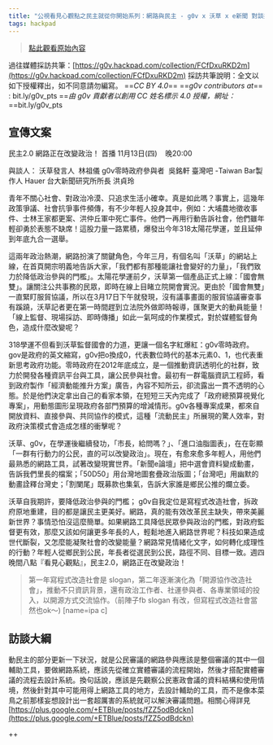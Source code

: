 ```yaml
---
title: "公視看見心觀點之民主就從你開始系列：網路與民主 - g0v x 沃草 x e新聞 對談共筆"
tags: hackpad
---
```


> [點此觀看原始內容](https://g0v.hackpad.tw/VBMAUnO62WS)


過往媒體採訪共筆：[https://g0v.hackpad.com/collection/FCfDxuRKD2m](https://g0v.hackpad.com/collection/FCfDxuRKD2m)
採訪共筆說明：全文以如下授權釋出，如不同意請勿編寫。
==_CC BY 4.0_== ==_g0v contributors at_== : bit.ly/g0v_pts
==_由 g0v 貢獻者以創用 CC 姓名標示 4.0 授權，網址：_==bit.ly/g0v_pts

## 宣傳文案


民主2.0 網路正在改變政治！
首播 11月13日(四)    晚20:00

與談人：
沃草發言人  林祖儀
g0v零時政府參與者  吳銘軒
臺灣吧 -Taiwan Bar製作人 Hauer
台大新聞研究所所長 洪貞玲

青年不關心社會、對政治冷漠、只追求生活小確幸。真是如此嗎？事實上，這幾年政策爭議、社會抗爭事件頻傳，有不少年輕人投身其中，例如：大埔農地徵收事件、士林王家都更案、洪仲丘軍中死亡事件。他們一再用行動告訴社會，他們雖年輕卻勇於表態不缺席！這股力量一路累積，爆發出今年318太陽花學運，並且延伸到年底九合一選舉。

這兩年政治熱潮，網路扮演了關鍵角色，今年三月，有個名叫「沃草」的網站上線，在首頁開宗明義地告訴大家，「我們都有那種能讓社會變好的力量」，「我們致力於降低政治參與的門檻」。太陽花學運前夕，沃草第一個產品正式上線：「國會無雙」。讓關注公共事務的民眾，即時在線上目睹立院開會實況。更由於「國會無雙」一直緊盯服貿協議，所以在3月17日下午就發現，沒有議事畫面的服貿協議審查事有蹊蹺，沃草記者更在第一時間趕到立法院外做即時報導，匯聚更大的動員能量！「線上監督、現場採訪、即時傳播」如此一氣呵成的作業模式，對於媒體監督角色，造成什麼改變呢？

318學運不但看到沃草監督國會的力道，更讓一個名字紅爆紅：g0v零時政府。gov是政府的英文縮寫，g0v把o換成0，代表數位時代的基本元素0、1，也代表重新思考政府功能。零時政府在2012年底成立，是一個推動資訊透明化的社群，致力於開發各種資訊平台與工具，讓公民參與社會。最初有一群電腦資訊工程師，看到政府製作「經濟動能推升方案」廣告，內容不知所云，卻流露出一貫不透明的心態。於是他們決定拿出自己的看家本領，在短短三天內完成了「政府總預算視覺化專案」，用動態圖形呈現政府各部門預算的增減情形。g0v各種專案成果，都來自開放資料、直接參與、共同協作的模式，這種「流動民主」所展現的驚人效率，對政府決策模式會造成怎樣的衝擊呢？

沃草、g0v，在學運後繼續發功，「市長，給問嗎？」、「進口油脂圖表」，在在彰顯「一群有行動力的公民，直的可以改變政治」。現在，有愈來愈多年輕人，用他們最熟悉的網路工具，試著改變現實世界。「新聞e論壇」把中選會資料變成動畫，告訴我們里長的檔案；「50D50」用台灣地圖套疊政治版圖；「台灣吧」用幽默的動畫詮釋台灣史；「割闌尾」既募款也集氣，告訴大家誰是鄉民公推的爛立委。

沃草自我期許，要降低政治參與的門檻； g0v自我定位是寫程式改造社會，拆政府原地重建，目的都是讓民主更美好。網路，真的能有效改革民主缺失，帶來美麗新世界？事情恐怕沒這麼簡單。如果網路工具降低民眾參與政治的門檻，對政府監督更有效，那麼又該如何讓更多年長的人，輕鬆地進入網路世界呢？科技如果造成世代斷裂，又怎麼能凝聚社會的改變能量？網路常見情緒化文字，如何轉化成理性的行動？年輕人從鄉民到公民，年長者從選民到公民，路徑不同、目標一致。週四晚間八點『看見心觀點』，民主2.0，網路正在改變政治！

> 第一年寫程式改造社會是 slogan，第二年逐漸演化為「開源協作改造社會」，推動不只資訊背景，還有政治工作者、社運參與者、各專業領域的投入，以開源方式交流協作。（前陣子fb slogan 有改，但寫程式改造社會當然也ok～)
> [name=ipa c]


## 訪談大綱


動民主的部分更新一下狀況，就是公民審議的網路參與應該是整個審議的其中一個輔助工具，要做網路系統，應該先從確立實體審議的流程開始，然後才搭配實體審議的流程去設計系統。換句話說，應該是先觀察公民憲政會議的資料結構和使用情境，然後針對其中可能用得上網路工具的地方，去設計輔助的工具，而不是像本菜鳥之前那樣妄想設計出一套超厲害的系統就可以解決審議問題。相關心得詳見 [https://plus.google.com/+ETBlue/posts/fZZ5odBdckn](https://plus.google.com/+ETBlue/posts/fZZ5odBdckn)

++


